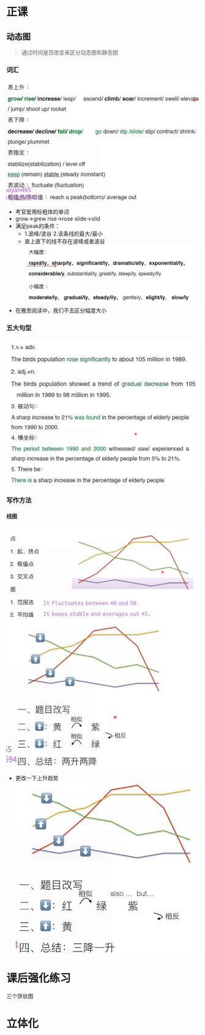 # 正课
## 动态图
> 通过时间是否改变来区分动态图和静态图
### 词汇
![image.png](https://raw.githubusercontent.com/formoree/PicGO-Picture/master/202307122118096.png)
+ 考官爱用标粗体的单词
+ grow->grew rise->rose slide->slid
+ 满足peak的条件：
	+ 1.波峰/波谷 2.该条线的最大/最小
	+ 直上直下的线不存在波峰或者波谷
![image.png](https://raw.githubusercontent.com/formoree/PicGO-Picture/master/202307122124116.png)
+ 在雅思阅读中，我们不去区分幅度大小

### 五大句型
![image.png](https://raw.githubusercontent.com/formoree/PicGO-Picture/master/202307122127531.png)
![image.png](https://raw.githubusercontent.com/formoree/PicGO-Picture/master/202307122128674.png)
### 写作方法
#### 线图
![image.png](https://raw.githubusercontent.com/formoree/PicGO-Picture/master/202307122131877.png)
![image.png](https://raw.githubusercontent.com/formoree/PicGO-Picture/master/202307122133922.png)
+ 更改一下上升趋势
![image.png](https://raw.githubusercontent.com/formoree/PicGO-Picture/master/202307122135214.png)

# 课后强化练习
三个饼状图

# 立体化